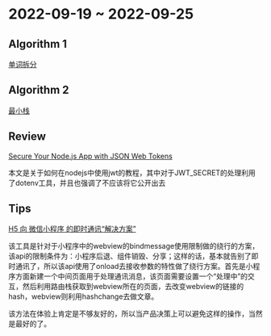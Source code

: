 # 2022-09-19 ~ 2022-09-25

## Algorithm 1

[单词拆分](https://github.com/JunwuHuang/leetcode-daily/blob/af79db10aa53b00c0052f2531ea399dccd26369b/word-break/%E5%8D%95%E8%AF%8D%E6%8B%86%E5%88%86.md)

## Algorithm 2

[最小栈](https://github.com/JunwuHuang/leetcode-daily/blob/2074c8e8470505890621f66a3e4f4f6220f8ef17/min-stack/%E6%9C%80%E5%B0%8F%E6%A0%88.md)

## Review

[Secure Your Node.js App with JSON Web Tokens](https://blog.appsignal.com/2022/09/14/secure-your-nodejs-app-with-json-web-tokens)

本文是关于如何在nodejs中使用jwt的教程，其中对于JWT_SECRET的处理利用了dotenv工具，并且也强调了不应该将它公开出去

## Tips

[H5 向 微信小程序 的即时通讯“解决方案”](https://github.com/RedTeapot/WxMiniProgramHybrid)

该工具是针对于小程序中的webview的bindmessage使用限制做的绕行的方案，该api的限制条件为：小程序后退、组件销毁、分享；这样的话，基本就告别了即时通讯了，所以该api使用了onload去接收参数的特性做了绕行方案。首先是小程序方面新建一个中间页面用于处理通讯消息，该页面需要设置一个“处理中”的交互，然后利用路由栈获取到webview所在的页面，去改变webview的链接的hash，webview则利用hashchange去做文章。

该方法在体验上肯定是不够友好的，所以当产品决策上可以避免这样的操作，当然是最好的了。
